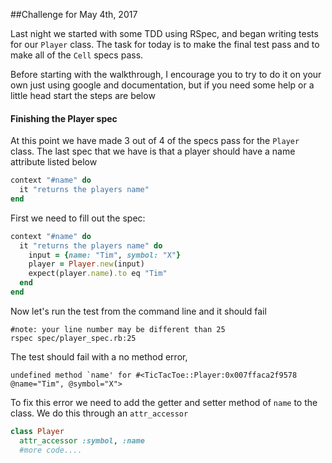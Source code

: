 ##Challenge for May 4th, 2017

Last night we started with some TDD using RSpec, and began writing tests for our `Player` class. The task for today is to make the final test pass and to make all of the `Cell` specs pass.

Before starting with the walkthrough, I encourage you to try to do it on your own just using google and documentation, but if you need some help or a little head start the steps are below

#### Finishing the Player spec
At this point we have made 3 out of 4 of the specs pass for the `Player` class. The last spec that we have is that a player should have a name attribute listed below

```ruby
context "#name" do
  it "returns the players name"
end
```

First we need to fill out the spec:
```ruby
context "#name" do
  it "returns the players name" do
    input = {name: "Tim", symbol: "X"}
    player = Player.new(input)
    expect(player.name).to eq "Tim"
  end
end
```

Now let's run the test from the command line and it should fail
```
#note: your line number may be different than 25
rspec spec/player_spec.rb:25
```
The test should fail with a no method error,
```
undefined method `name' for #<TicTacToe::Player:0x007ffaca2f9578 @name="Tim", @symbol="X">
```

To fix this error we need to add the getter and setter method of `name` to the class. We do this through an `attr_accessor`

```ruby
class Player
  attr_accessor :symbol, :name
  #more code....
```
